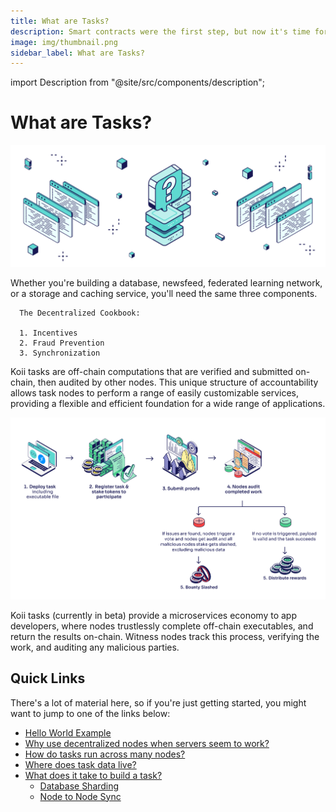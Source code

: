 ```yaml
---
title: What are Tasks?
description: Smart contracts were the first step, but now it's time for p2p computing.
image: img/thumbnail.png
sidebar_label: What are Tasks?
---
```


import Description from "@site/src/components/description";

# What are Tasks?

![banner](../img/_What%20are%20tasks_%20(1).svg)

<Description
  text="Building truly decentralized systems requires a complicated mix of incentive engineering and cryptographic- Gradual Consensus in Koii Tasks standardize this structure to provide a single community cloud toolkit for all purposes."
/>

Whether you're building a database, newsfeed, federated learning network, or a storage and caching service, you'll need the same three components.

      The Decentralized Cookbook:

      1. Incentives
      2. Fraud Prevention
      3. Synchronization

Koii tasks are off-chain computations that are verified and submitted on-chain, then audited by other nodes. This unique structure of accountability allows task nodes to perform a range of easily customizable services, providing a flexible and efficient foundation for a wide range of applications. 

![banner](../img/What%20are%20tasks%20(1).png)

<p>Koii tasks (currently in beta) provide a microservices economy to app developers, where nodes trustlessly complete off-chain executables, and return the results on-chain. Witness nodes track this process, verifying the work, and auditing any malicious parties.</p>

## Quick Links

There's a lot of material here, so if you're just getting started, you might want to jump to one of the links below:

- [Hello World Example](/quickstart/hello-world/intro)
- [Why use decentralized nodes when servers seem to work?](/develop/koii-task-101/what-are-tasks/nodes-vs-servers)<br/>
- [How do tasks run across many nodes?](/develop/koii-task-101/what-are-tasks/gradual-consensus)<br/>
- [Where does task data live?](/develop/koii-task-101/what-are-tasks/runtime-environment)<br/>
- [What does it take to build a task?](/develop/koii-task-101/what-are-tasks/key-components/intro)<br/>
  - [Database Sharding](/develop/koii-task-101/what-are-tasks/key-components/database-sharding)<br/>
  - [Node to Node Sync](/develop/koii-task-101/what-are-tasks/key-components/node-to-node-sync)

